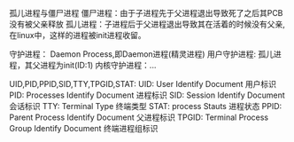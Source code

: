 孤儿进程与僵尸进程
僵尸进程：由于子进程先于父进程退出导致死了之后其PCB没有被父亲释放
孤儿进程：子进程后于父进程退出导致其在活着的时候没有父亲,在linux中，这样的进程被init进程收留。

守护进程：
Daemon Process,即Daemon进程(精灵进程)
用户守护进程: 孤儿进程，其父进程为init(ID:1)
内核守护进程：...

UID,PID,PPID,SID,TTY,TPGID,STAT:
UID: User Identify Document 用户标识
PID: Processes Identify Document 进程标识
SID: Session Identify Document 会话标识
TTY: Terminal Type 终端类型
STAT: process Stauts 进程状态
PPID: Parent Process Identify Document 父进程标识
TPGID: Terminal Process Group Identify Document 终端进程组标识

